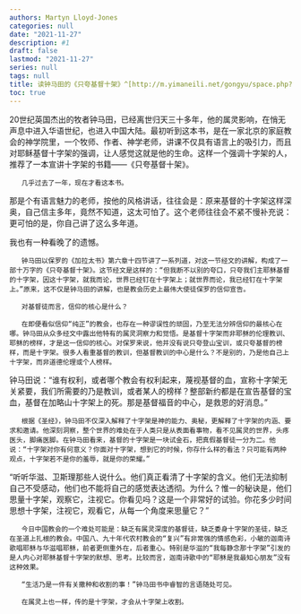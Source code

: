```yaml
---
authors: Martyn Lloyd-Jones
categories: null
date: "2021-11-27"
description: #1
draft: false
lastmod: "2021-11-27"
series: null
tags: null
title: 读钟马田的《只夸基督十架》^[http://m.yimaneili.net/gongyu/space.php?uid=7859&do=thread&id=19770]
toc: true
---
```




<!--more-->

20世纪英国杰出的牧者钟马田，已经离世归天三十多年，他的属灵影响，在悄无声息中进入华语世纪，也进入中国大陆。最初听到这本书，是在一家北京的家庭教会的神学院里，一个牧师、作者、神学老师，讲课不仅具有语言上的吸引力，而且对耶稣基督十字架的强调，让人感觉这就是他的生命。这样一个强调十字架的人，推荐了一本宣讲十字架的书籍——《只夸基督十架》。  

       几乎过去了一年，现在才看这本书。  

那是个有语言魅力的老师，按他的风格讲话，往往会是：原来基督的十字架这样深奥，自己信主多年，竟然不知道，这太可怕了。这个老师往往会不紧不慢补充说：更可怕的是，你自己讲了这么多年道。  

我也有一种看晚了的遗憾。  

       钟马田以保罗的《加拉太书》第六章十四节讲了一系列道，对这一节经文的讲解，构成了一部十万字的《只夸基督十架》。这节经文是这样的：“但我断不以别的夸口，只夸我们主耶稣基督的十字架，因这十字架，就我而论，世界已经钉在十字架上；就世界而论，我已经钉在十字架上。”原来，这不仅是钟马田的讲解，也是教会历史上最伟大使徒保罗的信仰宣告。  

       对基督徒而言，信仰的核心是什么？  

       在即便看似信仰“纯正”的教会，也存在一种谬误性的顽固，乃至无法分辨信仰的最核心在哪。钟马田从众多经文中露出他特有的属灵洞察力和觉悟。是基督十字架而非耶稣的伦理教训、耶稣的榜样，才是这一信仰的核心。对保罗来说，他并没有说只夸登山宝训，或只夸基督的榜样，而是十字架。很多人看重基督的教训，但基督教训的中心是什么？不是别的，乃是他自己上十字架，而非道德伦理或个人榜样。  

钟马田说：“谁有权利，或者哪个教会有权利起来，蔑视基督的血，宣称十字架无关紧要，我们所需要的乃是教训，或者某人的榜样？整部新约都是在宣告基督的宝血，基督在加略山十字架上的死。那是基督福音的中心，是救恩的好消息。”  

       根据《圣经》，钟马田不仅深入解释了十字架是神的能力、奥秘，更解释了十字架的内涵、要求和邀请。他深刻洞察，整个世界的难处在于人类只是从表面看事物，看不见属灵的世界，头疼医头，脚痛医脚。在钟马田看来，基督的十字架是一块试金石，把真假基督徒一分为二。他说：“十字架对你有何意义？你面对十字架，想到它的时候，你存什么样的看法？只可能有两种观点，十字架若不是你的羞辱，就是你的荣耀。”  

“听听华滋、卫斯理那些人说什么。他们真正看清了十字架的含义。他们无法抑制自己不受感动，他们也不能将自己的感觉表达透彻。为什么？惟一的秘诀是，他们思量十字架，观察它，注视它。你看见吗？这是一个非常好的试验。你花多少时间思想十字架，注视它，观看它，从每一个角度来思量它？”  

       今日中国教会的一个难处可能是：缺乏有属灵深度的基督徒，缺乏委身十字架的圣徒，缺乏在圣道上扎根的教会。中国八、九十年代农村教会的“复兴”有非常强的情感色彩，小敏的迦南诗歌唱耶稣与华滋唱耶稣，前者更侧重外在，后者重心。特别是华滋的“我每静念那十字架”引发的是人内心对耶稣基督十字架的默想、思考。比较而言，迦南诗歌中的“耶稣是我最知心朋友”没有这种效果。  

       “生活乃是一件有关撒种和收割的事！”钟马田书中睿智的言语随处可见。  

       在属灵上也一样，传的是十字架，才会从十字架上收割。  

